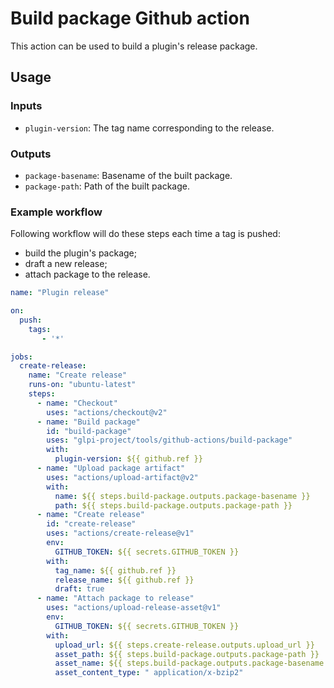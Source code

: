 # Build package Github action

This action can be used to build a plugin's release package.

## Usage

### Inputs

 - `plugin-version`: The tag name corresponding to the release.

### Outputs

 - `package-basename`: Basename of the built package.
 - `package-path`: Path of the built package.

### Example workflow

Following workflow will do these steps each time a tag is pushed:
 - build the plugin's package;
 - draft a new release;
 - attach package to the release.

```yaml
name: "Plugin release"

on:
  push:
    tags:
       - '*'

jobs:
  create-release:
    name: "Create release"
    runs-on: "ubuntu-latest"
    steps:
      - name: "Checkout"
        uses: "actions/checkout@v2"
      - name: "Build package"
        id: "build-package"
        uses: "glpi-project/tools/github-actions/build-package"
        with:
          plugin-version: ${{ github.ref }}
      - name: "Upload package artifact"
        uses: "actions/upload-artifact@v2"
        with:
          name: ${{ steps.build-package.outputs.package-basename }}
          path: ${{ steps.build-package.outputs.package-path }}
      - name: "Create release"
        id: "create-release"
        uses: "actions/create-release@v1"
        env:
          GITHUB_TOKEN: ${{ secrets.GITHUB_TOKEN }}
        with:
          tag_name: ${{ github.ref }}
          release_name: ${{ github.ref }}
          draft: true
      - name: "Attach package to release"
        uses: "actions/upload-release-asset@v1"
        env:
          GITHUB_TOKEN: ${{ secrets.GITHUB_TOKEN }}
        with:
          upload_url: ${{ steps.create-release.outputs.upload_url }}
          asset_path: ${{ steps.build-package.outputs.package-path }}
          asset_name: ${{ steps.build-package.outputs.package-basename }}
          asset_content_type: " application/x-bzip2"
```
